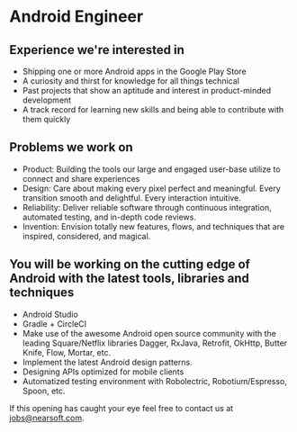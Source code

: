 # Android Engineer

## Experience we're interested in

* Shipping one or more Android apps in the Google Play Store
* A curiosity and thirst for knowledge for all things technical
* Past projects that show an aptitude and interest in product-minded development
* A track record for learning new skills and being able to contribute with them quickly

## Problems we work on

* Product: Building the tools our large and engaged user-base utilize to connect and share
experiences
* Design: Care about making every pixel perfect and meaningful. Every transition smooth and
delightful. Every interaction intuitive.
* Reliability: Deliver reliable software through continuous integration, automated testing, and
in-depth code reviews.
* Invention: Envision totally new features, flows, and techniques that are inspired, considered,
and magical.


## You will be working on the cutting edge of Android with the latest tools, libraries and techniques

* Android Studio
* Gradle + CircleCI
* Make use of the awesome Android open source community with the leading Square/Netflix libraries
Dagger, RxJava, Retrofit, OkHttp, Butter Knife, Flow, Mortar, etc.
* Implement the latest Android design patterns.
* Designing APIs optimized for mobile clients
* Automatized testing environment with Robolectric, Robotium/Espresso, Spoon, etc.

If this opening has caught your eye feel free to contact us at jobs@nearsoft.com.
